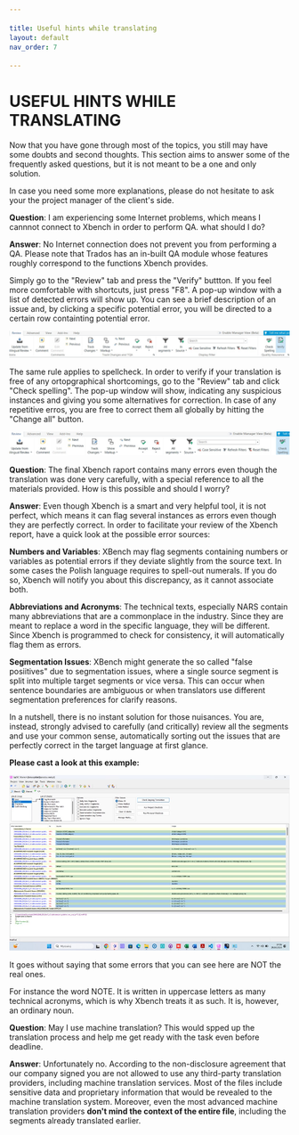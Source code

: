 ```yaml
---

title: Useful hints while translating
layout: default
nav_order: 7

---
```


USEFUL HINTS WHILE TRANSLATING
===============

Now that you have gone through most of the topics, you still may have some doubts and second thoughts. This section aims to answer some of the frequently asked questions, but it is not meant to be a one and only solution.

In case you need some more explanations, please do not hesitate to ask your the project manager of the client's side.

**Question**: I am experiencing some Internet problems, which means I cannnot connect to Xbench in order to perform QA. what should I do?

**Answer**: No Internet connection does not prevent you from performing a QA. Please note that Trados has an in-built QA module whose features roughly correspond to the functions Xbench provides.

Simply go to the "Review" tab and press the "Verify" buttton. If you feel more comfortable with shortcuts, just press "F8". A pop-up window with a list of detected errors will show up. You can see a brief description of an issue and, by clicking a specific potential error, you will be directed to a certain row containting potential error. 

![Verify](VerifyTrados.jpg)

The same rule applies to spellcheck. In order to verify if your translation is free of any ortopgraphical shortcomings, go to the "Review" tab and click "Check spelling". The pop-up window will show, indicating any suspicious instances and giving you some alternatives for correction. In case of any repetitive erros, you are free to correct them all globally by hitting the "Change all" button.

![Spelling](spelling.jpg)

**Question**: The final Xbench raport contains many errors even though the translation was done very carefully, with a special reference to all the materials provided. How is this possible and should I worry?

**Answer**: Even though Xbench is a smart and very helpful tool, it is not perfect, which means it can flag several instances as errors even though they are perfectly correct. In order to facilitate your review
of the Xbench report, have a quick look at the possible error sources:

**Numbers and Variables**: XBench may flag segments containing numbers or variables as potential errors if they deviate slightly from the source text. In some cases the Polish language requires to spell-out numerals. If you do so, Xbench will notify you about 
this discrepancy, as it cannot associate both.

**Abbreviations and Acronyms**: The technical texts, especially NARS contain many abbreviations that are a commonplace in the industry. Since they are meant to replace a word in the specific language, they will be different. Since Xbench
is programmed to check for consistency, it will automatically flag them as errors. 

**Segmentation Issues**: XBench might generate the so called "false posiitives" due to segmentation issues, where a single source segment is split into multiple target segments or vice versa. This can occur when sentence boundaries are
ambiguous or when translators use different segmentation preferences for clarify reasons.

In a nutshell, there is no instant solution for those nuisances. You are, instead, strongly advised to carefully (and critically) review all the segments and use your common sense, automatically sorting out the
issues that are perfectly correct in the target language at first glance.

**Please cast a look at this example:**

![Xbench](Xbench_sample.jpg)

It goes without saying that some errors that you can see here are NOT the real ones.

For instance the word NOTE. It is written in uppercase letters as many technical acronyms, which is why Xbench treats it as such. It is, however, an ordinary noun.

**Question**: May I use machine translation? This would spped up the translation process and help me get ready with the task even before deadline.

**Answer**: Unfortunately no. According to the non-disclosure agreement that our company signed you are not allowed to use any third-party translation providers, including machine translation services. Most of the files include sensitive data and proprietary information that would be revealed to the machine translation system. Moreover, even the most advanced machine translation providers **don't mind the context of the entire file**, including the segments already translated earlier.

